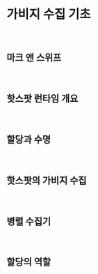 # 가비지 수집 기초

<br/>

## 마크 앤 스위프

<br/>

## 핫스팟 런타임 개요

<br/>

## 할당과 수명

<br/>

## 핫스팟의 가비지 수집

<br/>

## 병렬 수집기

<br/>

## 할당의 역할
